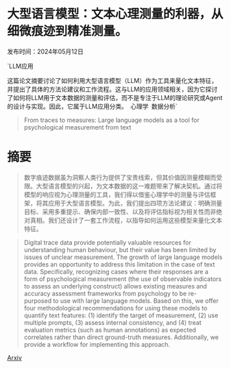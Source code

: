 # 大型语言模型：文本心理测量的利器，从细微痕迹到精准测量。

发布时间：2024年05月12日

`LLM应用

这篇论文摘要讨论了如何利用大型语言模型（LLM）作为工具来量化文本特征，并提出了具体的方法论建议和工作流程。这与LLM的应用领域相关，因为它探讨了如何将LLM用于文本数据的测量和评估，而不是专注于LLM的理论研究或Agent的设计与实现。因此，它属于LLM应用分类。` `心理学` `数据分析`

> From traces to measures: Large language models as a tool for psychological measurement from text

# 摘要

> 数字痕迹数据虽为洞察人类行为提供了宝贵线索，但其价值因测量模糊而受限。大型语言模型的兴起，为文本数据的这一难题带来了解决契机。通过将模型的响应视为心理测量的工具，我们得以借鉴心理学中的测量与评估框架，将其应用于大型语言模型。为此，我们提出四项方法论建议：明确测量目标、采用多重提示、确保内部一致性、以及将评估指标视为相关性而非绝对真相。我们还设计了一套工作流程，以指导如何运用这些模型来量化文本特征。

> Digital trace data provide potentially valuable resources for understanding human behaviour, but their value has been limited by issues of unclear measurement. The growth of large language models provides an opportunity to address this limitation in the case of text data. Specifically, recognizing cases where their responses are a form of psychological measurement (the use of observable indicators to assess an underlying construct) allows existing measures and accuracy assessment frameworks from psychology to be re-purposed to use with large language models. Based on this, we offer four methodological recommendations for using these models to quantify text features: (1) identify the target of measurement, (2) use multiple prompts, (3) assess internal consistency, and (4) treat evaluation metrics (such as human annotations) as expected correlates rather than direct ground-truth measures. Additionally, we provide a workflow for implementing this approach.

[Arxiv](https://arxiv.org/abs/2405.07447)
